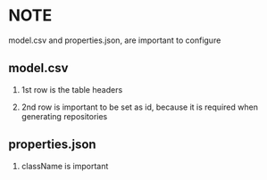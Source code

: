 # NOTE

model.csv and properties.json, are important to configure

## model.csv

1. 1st row is the table headers
   
2. 2nd row is important to be set as id, because it is required when generating repositories

## properties.json

1. className is important